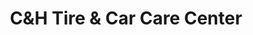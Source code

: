 ---
title: "C&H Tire & Car Care Center"
url: /joppa/candh-tire-and-car-care-center/
shop: car repair
---